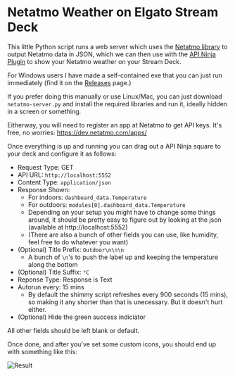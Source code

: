 # Netatmo Weather on Elgato Stream Deck

This little Python script runs a web server which uses the [Netatmo library](https://pypi.org/project/netatmo/) to output Netatmo data in JSON, which we can then use with the [API Ninja Plugin](https://barraider.com/) to show your Netatmo weather on your Stream Deck.

For Windows users I have made a self-contained exe that you can just run immediately (find it on the [Releases](https://github.com/lambdan/netatmo-stream-deck/releases) page.)

If you prefer doing this manually or use Linux/Mac, you can just download `netatmo-server.py` and install the required libraries and run it, ideally hidden in a screen or something.

Eitherway, you will need to register an app at Netatmo to get API keys. It's free, no worries: https://dev.netatmo.com/apps/

Once everything is up and running you can drag out a API Ninja square to your deck and configure it as follows:

- Request Type: GET
- API URL: `http://localhost:5552`
- Content Type: `application/json`
- Response Shown: 
	- For indoors: `dashboard_data.Temperature` 
	- For outdoors: `modules[0].dashboard_data.Temperature`
	- Depending on your setup you might have to change some things around, it should be pretty easy to figure out by looking at the json (available at http://localhost:5552)
	- (There are also a bunch of other fields you can use, like humidity, feel free to do whatever you want)
- (Optional) Title Prefix: `Outdoor\n\n\n`
	- A bunch of `\n`'s to push the label up and keeping the temperature along the bottom
- (Optional) Title Suffix: `°C`
- Reponse Type: Response is Text
- Autorun every: 15 mins
	- By default the shimmy script refreshes every 900 seconds (15 mins), so making it any shorter than that is unecessary. But it doesn't hurt either.
- (Optional) Hide the green success indiciator

All other fields should be left blank or default.

Once done, and after you've set some custom icons, you should end up with something like this:

![Result](https://lambdan.se/img/shellfish/6950193.jpg)
